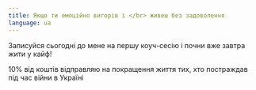 ```yaml
---
title: Якщо ти емоційно вигорів і </br> живеш без задоволення
language: ua
---
```


<span class='text-caveat'>Записуйся сьогодні до мене на першу коуч-сесію і почни вже завтра жити у кайф!</span>

<p>10% від коштів відправляю на покращення життя тих, хто постраждав під час війни в Україні</p>
